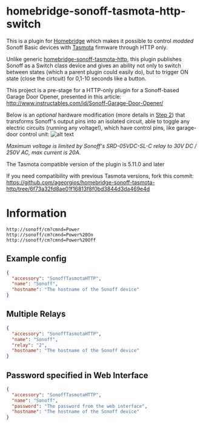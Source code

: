 # homebridge-sonoff-tasmota-http-switch

This is a plugin for [Homebridge](https://github.com/nfarina/homebridge) which makes it possible to control *modded* Sonoff Basic devices with [Tasmota](https://github.com/arendst/Sonoff-Tasmota) firmware through HTTP only.

Unlike generic [homebridge-sonoff-tasmota-http](https://github.com/ageorgios/homebridge-sonoff-tasmota-http), this plugin publishes Sonoff as a Switch class device and gives an ability not only to switch between states (which a parent plugin could easily do), but to trigger ON state (close the cirtcuit) for 0,1-10 seconds like a button.

This project is a pre-stage for a HTTP-only plugin for a Sonoff-based Garage Door Opener, presented in this article:
http://www.instructables.com/id/Sonoff-Garage-Door-Opener/

Below is an *optional* hardware modification (more details in [Step 2](http://www.instructables.com/id/Sonoff-Garage-Door-Opener/)) that transforms Sonoff's output pins into an isolated circuit, able to toggle any electric circuits (running any voltage!), which have control pins, like garage-door control unit:
![alt text](https://cdn.instructables.com/FC1/2N7E/J80GJBW5/FC12N7EJ80GJBW5.LARGE.jpg) 

*Maximum voltage is limited by Sonoff's SRD-05VDC-SL-C relay to 30V DC / 250V AC, max current is 20A.*

The Tasmota compatible version of the plugin is 5.11.0 and later

If you need compatibility with previous Tasmota versions, fork this commit: https://github.com/ageorgios/homebridge-sonoff-tasmota-http/tree/6f73a32fd8ae01f16813f8f0bd3844d3da469e4d

# Information
```
http://sonoff/cm?cmnd=Power
http://sonoff/cm?cmnd=Power%20On
http://sonoff/cm?cmnd=Power%20Off
```

## Example config

```json
{
  "accessory": "SonoffTasmotaHTTP",
  "name": "Sonoff",
  "hostname": "The hostname of the Sonoff device"
}
```

## Multiple Relays

```json
{
  "accessory": "SonoffTasmotaHTTP",
  "name": "Sonoff",
  "relay": "2",
  "hostname": "The hostname of the Sonoff device"
}
```

## Password specified in Web Interface

```json
{
  "accessory": "SonoffTasmotaHTTP",
  "name": "Sonoff",
  "password": "The password from the web interface",
  "hostname": "The hostname of the Sonoff device"
}
```

